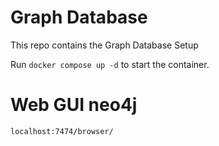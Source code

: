 # Graph Database
This repo contains the Graph Database Setup

Run `docker compose up -d` to start the container.

# Web GUI neo4j
`localhost:7474/browser/`